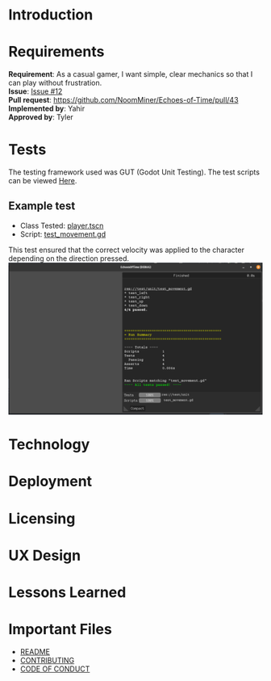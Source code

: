 # Introduction


# Requirements
**Requirement**: As a casual gamer, I want simple, clear mechanics so that I can play without frustration.<br>
**Issue**: [Issue #12](https://github.com/NoomMiner/Echoes-of-Time/issues/12)<br>
**Pull request**: https://github.com/NoomMiner/Echoes-of-Time/pull/43<br>
**Implemented by**: Yahir<br>
**Approved by**: Tyler<br>

# Tests
The testing framework used was GUT (Godot Unit Testing). The test scripts can be viewed [Here](../EchoesofTimeGodot/test/unit).
## Example test
- Class Tested: [player.tscn](../EchoesofTimeGodot/player.tscn)
- Script: [test_movement.gd](../EchoesofTimeGodot/test/unit/test_movement.gd) <br>

This test ensured that the correct velocity was applied to the character depending on the direction pressed.
![Test Image](./unit_test_output.png)

# Technology

# Deployment

# Licensing

# UX Design

# Lessons Learned

# Important Files
- [README](../README.md)
- [CONTRIBUTING](../CONTRIBUTING.md)
- [CODE OF CONDUCT](../CODE_OF_CONDUCT.md)

